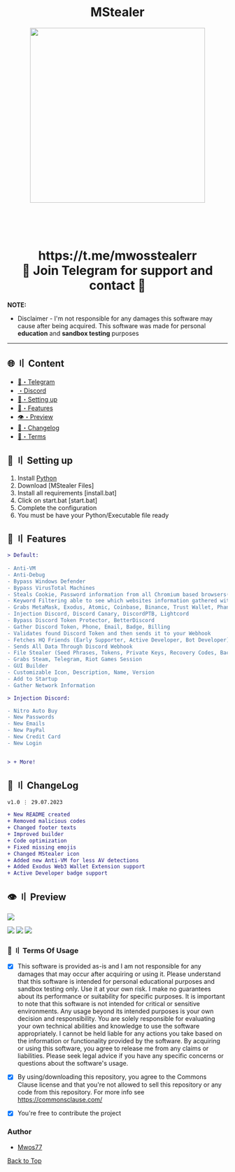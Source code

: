 
<h1 align="center">
MStealer 
</h1>
<p align="center"> 
  <kbd>
<img src="https://cdn.discordapp.com/attachments/1105744953793052745/1126624527179333783/mwos.png" width="400"></img>
  </kbd>
</p>
<p align="center">
    <img src="">
    <img src=""> 
    <br>
    <img src="">
    <img src="">
    <br>
    <img src="">
    <img src="">
    <br>
</p>



<h1 align="center">
 https://t.me/mwosstealerr<br>
🔱 Join Telegram for support and contact 🔱
</h1>


**NOTE:** 
- Disclaimer -
I'm not responsible for any damages this software may cause after being acquired. 
This software was made for personal **education** and **sandbox testing** purposes
---


## <a id="content"></a>🌐 〢 Content
- [🌌・Telegram](https://t.me/mwosstealerr)
- [・Discord](https://discord.gg/tbfTAVzSZ)
- [🎉・Setting up](#setup)
- [🔰・Features](#features)
- [👁️・Preview](#preview)
- [📝・Changelog](#changelog)
- [💼・Terms](#terms)



## <a id="setup"></a> 📁 〢 Setting up
1. Install [Python](https://www.python.org/ftp/python/3.11.4/python-3.11.4-amd64.exe)
2. Download [MStealer Files]
3. Install all requirements [install.bat]
4. Click on start.bat [start.bat]
5. Complete the configuration
6. You must be have your Python/Executable file ready




## <a id="features"></a>💎 〢 Features
```diff
> Default:
 
- Anti-VM
- Anti-Debug
- Bypass Windows Defender
- Bypass VirusTotal Machines
- Steals Cookie, Password information from all Chromium based browsers(Chrome, Edge, OperaGX, Opera, Brave, Yandex and more)
- Keyword Filtering able to see which websites information gathered without download
- Grabs MetaMask, Exodus, Atomic, Coinbase, Binance, Trust Wallet, Phantom Wallet
- Injection Discord, Discord Canary, DiscordPTB, Lightcord
- Bypass Discord Token Protector, BetterDiscord
- Gather Discord Token, Phone, Email, Badge, Billing
- Validates found Discord Token and then sends it to your Webhook
- Fetches HQ Friends (Early Supporter, Active Developer, Bot Developer)
- Sends All Data Through Discord Webhook
- File Stealer (Seed Phrases, Tokens, Private Keys, Recovery Codes, Backup Codes, 2FA)
- Grabs Steam, Telegram, Riot Games Session
- GUI Builder
- Customizable Icon, Description, Name, Version
- Add to Startup
- Gather Network Information

> Injection Discord:

- Nitro Auto Buy
- New Passwords
- New Emails
- New PayPal
- New Credit Card
- New Login


> + More!
```




## <a id="changelog"></a>💭 〢 ChangeLog

```diff
v1.0 ⋮ 29.07.2023

+ New README created
+ Removed malicious codes
+ Changed footer texts
+ Improved builder
+ Code optimization
+ Fixed missing emojis
+ Changed MStealer icon
+ Added new Anti-VM for less AV detections
+ Added Exodus Web3 Wallet Extension support
+ Active Developer badge support
```

## <a id="preview"></a>👁️ 〢 Preview
![](https://raw.githubusercontent.com/Mwos77/mwosstealer77/main/img/ss4.png)

![](https://raw.githubusercontent.com/Mwos77/mwosstealer77/main/img/ss1.png)
![](https://raw.githubusercontent.com/Mwos77/mwosstealer77/main/img/ss2.png)
![](https://raw.githubusercontent.com/Mwos77/mwosstealer77/main/img/ss3.png)




### <a id="terms"></a>💼 〢 Terms Of Usage
- [x] This software is provided as-is and I am not responsible for any damages that may occur after acquiring or using it. Please understand that this software is intended for personal educational purposes and sandbox testing only. Use it at your own risk. I make no guarantees about its performance or suitability for specific purposes. It is important to note that this software is not intended for critical or sensitive environments. Any usage beyond its intended purposes is your own decision and responsibility. You are solely responsible for evaluating your own technical abilities and knowledge to use the software appropriately. I cannot be held liable for any actions you take based on the information or functionality provided by the software. By acquiring or using this software, you agree to release me from any claims or liabilities. Please seek legal advice if you have any specific concerns or questions about the software's usage.

- [x] By using/downloading this repository, you agree to the Commons Clause license and that you're not allowed to sell this repository or any code from this repository. For more info see https://commonsclause.com/

- [x] You're free to contribute the project


### Author
- [Mwos77](https://github.com/Mwos77)



<a href=#top>Back to Top</a></p>
